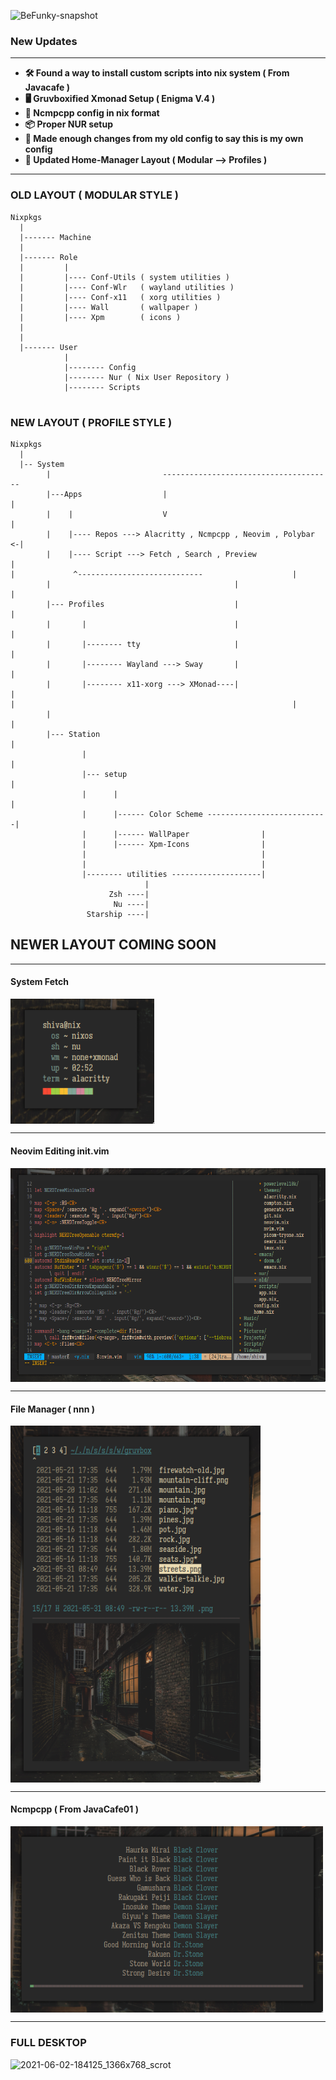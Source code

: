 ![BeFunky-snapshot](https://user-images.githubusercontent.com/68412503/120468937-61af9980-c3bf-11eb-99c5-e372df400147.png)

### New Updates

****
- **🛠️ Found a way to install custom scripts into nix system ( From Javacafe )**
- **🖥️ Gruvboxified Xmonad Setup ( Enigma V.4 )**
- **🎵 Ncmpcpp config in nix format**
- **📦 Proper NUR setup**
- **📝 Made enough changes from my old config to say this is my own config**
- **📁 Updated Home-Manager Layout ( Modular --> Profiles )**

****

### OLD LAYOUT ( MODULAR STYLE )

```
Nixpkgs
  |
  |------- Machine
  |
  |------- Role
  |         |
  |         |---- Conf-Utils ( system utilities )
  |         |---- Conf-Wlr   ( wayland utilities )
  |         |---- Conf-x11   ( xorg utilities )
  |         |---- Wall       ( wallpaper ) 
  |         |---- Xpm        ( icons )
  |
  |
  |------- User
            |
            |-------- Config
            |-------- Nur ( Nix User Repository )
            |-------- Scripts
  
```



### NEW LAYOUT ( PROFILE STYLE )

```
Nixpkgs                                                              
  |                                                              
  |-- System                                                              
        |                         --------------------------------------
        |---Apps                  |                                    |       
        |    |                    V                                    |                         
        |    |---- Repos ---> Alacritty , Ncmpcpp , Neovim , Polybar <-|                                                 
        |    |---- Script ---> Fetch , Search , Preview                |                                                                                                     |             ^----------------------------                    |
        |                                         |                    |
        |--- Profiles                             |                    |            
        |       |                                 |                    |        
        |       |-------- tty                     |                    |                     
        |       |-------- Wayland ---> Sway       |                    |                                 
        |       |-------- x11-xorg ---> XMonad----|                    |                                                                                                     |                                                              |
        |                                                              |
        |--- Station                                                   |
                |                                                      |
                |--- setup                                             |
                |      |                                               |
                |      |------ Color Scheme ---------------------------|
                |      |------ WallPaper                |
                |      |------ Xpm-Icons                |
                |                                       |
                |                                       |
                |-------- utilities --------------------|
                              |
                      Zsh ----|
                       Nu ----|
                 Starship ----|
```

## NEWER LAYOUT COMING SOON

--------------------------------------------------
 #### System Fetch
 <img src="https://github.com/Sam1431/Immutable-Dotfiles/blob/main/.assets/fe.png" alt="img" align="center" width="230px">


--------------------------------------------------
#### Neovim Editing init.vim
 <img src="https://github.com/Sam1431/Immutable-Dotfiles/blob/main/.assets/vi.png" alt="img" align="center" width="800px">


--------------------------------------------------
#### File Manager ( nnn )
<img src="https://github.com/Sam1431/Immutable-Dotfiles/blob/main/.assets/st.png" alt="img" align="center" width="400px">


--------------------------------------------------
#### Ncmpcpp ( From JavaCafe01 )
<img src="https://github.com/Sam1431/Immutable-Dotfiles/blob/main/.assets/ha.png" alt="img" align="center" width="500px">


--------------------------------------------------
### FULL DESKTOP
![2021-06-02-184125_1366x768_scrot](https://user-images.githubusercontent.com/68412503/120486168-66ca1400-c3d2-11eb-9819-97db20e3ed0c.png)
